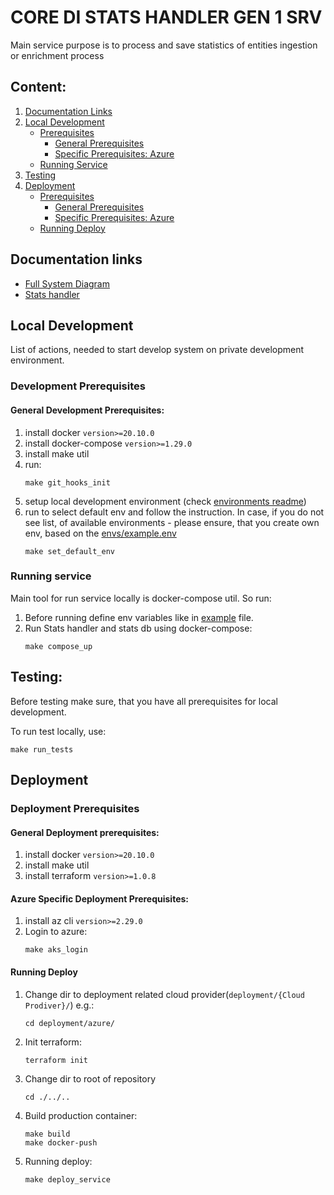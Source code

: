 # CORE DI STATS HANDLER GEN 1 SRV
Main service purpose is to process and save statistics of entities ingestion or enrichment process


## Content:
1. [Documentation Links](#documentation-links)
2. [Local Development](#local-development)
    - [Prerequisites](#development-prerequisites)
        - [General Prerequisites](#general-development-prerequisites)
        - [Specific Prerequisites: Azure](#azure-development-specific-prerequisites)
    - [Running Service](#running-service)
3. [Testing](#testing)
4. [Deployment](#deployment)
    - [Prerequisites](#deployment-prerequisites)
        - [General Prerequisites](#general-deployment-prerequisites)
        - [Specific Prerequisites: Azure](#azure-specific-deployment-prerequisites)
    - [Running Deploy](#running-deploy)


## Documentation links
- [Full System Diagram](https://blackswantechnologies.atlassian.net/wiki/spaces/EH/pages/2942009499/KG+Data+Ingestion+-+System+Architecture#Full-System-Diagram)
- [Stats handler](https://blackswantechnologies.atlassian.net/wiki/spaces/EH/pages/2942009499/KG+Data+Ingestion+-+System+Architecture#Stats-Handler-(Running-Job-Stats-Persistence))


## Local Development
List of actions, needed to start develop system on private development environment.

### Development Prerequisites

#### General Development Prerequisites:
1. install docker `version>=20.10.0`
2. install docker-compose `version>=1.29.0`
3. install make util
4. run:
   ```shell
   make git_hooks_init
   ```
5. setup local development environment (check [environments readme](envs/readme.md))
6. run to select default env and follow the instruction. In case, if you do not see list,
   of available environments - please ensure, that you create own env, based on the [envs/example.env](envs/example_env.txt)
   ```shell
   make set_default_env
   ```

### Running service
Main tool for run service locally is docker-compose util.
So run:
1. Before running define env variables like in [example](envs/example_env.txt) file.
2. Run Stats handler and stats db using docker-compose:
   ```shell
   make compose_up
   ```


## Testing:
Before testing make sure, that you have all prerequisites for local development.

To run test locally, use:
```shell
make run_tests
```

## Deployment

### Deployment Prerequisites

#### General Deployment prerequisites:
1. install docker `version>=20.10.0`
2. install make util
3. install terraform `version>=1.0.8`

#### Azure Specific Deployment Prerequisites:
1. install az cli `version>=2.29.0`
2. Login to azure:
   ```shell
   make aks_login
   ```

#### Running Deploy
1. Change dir to deployment related cloud provider(`deployment/{Cloud Prodiver}/`) e.g.:
   ```shell
   cd deployment/azure/
   ```
2. Init terraform:
   ```shell
   terraform init
   ```
3. Change dir to root of repository
   ```shell
   cd ./../..
   ```
4. Build production container:
   ```shell
   make build
   make docker-push
   ```
5. Running deploy:
   ```shell
   make deploy_service
   ```